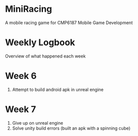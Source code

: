 # MiniRacing
A mobile racing game for CMP6187 Mobile Game Development

# Weekly Logbook
Overview of what happened each week

# Week 6
1. Attempt to build android apk in unreal engine

# Week 7
1. Give up on unreal engine
2. Solve unity build errors (built an apk with a spinning cube)